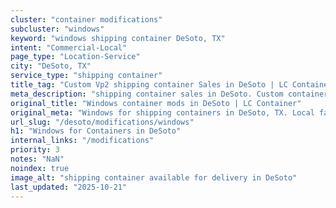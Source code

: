 ```yaml
---
cluster: "container modifications"
subcluster: "windows"
keyword: "windows shipping container DeSoto, TX"
intent: "Commercial-Local"
page_type: "Location-Service"
city: "DeSoto, TX"
service_type: "shipping container"
title_tag: "Custom Vp2 shipping container Sales in DeSoto | LC Container"
meta_description: "shipping container sales in DeSoto. Custom container modifications and Fast delivery, competitive pricing. Serving modifications area. Quote ID: DUB. Call (214) 524-4168 for your free quote today."
original_title: "Windows container mods in DeSoto | LC Container"
original_meta: "Windows for shipping containers in DeSoto, TX. Local fabrication & pro install. LC Container — Since 2003. Get a quote."
url_slug: "/desoto/modifications/windows"
h1: "Windows for Containers in DeSoto"
internal_links: "/modifications"
priority: 3
notes: "NaN"
noindex: true
image_alt: "shipping container available for delivery in DeSoto"
last_updated: "2025-10-21"
---
```


<!-- TODO: Add unique city/inventory copy, images, and internal links here. -->
